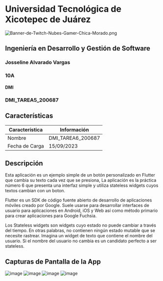 # Universidad Tecnológica de Xicotepec de Juárez

![Banner-de-Twitch-Nubes-Gamer-Chica-Morado.png](https://i.postimg.cc/15q3LFXF/Banner-de-Twitch-Nubes-Gamer-Chica-Morado.png)

## Ingeniería en Desarrollo y Gestión de Software
### Josseline Alvarado Vargas
### 10A
#### DMI
### DMI_TAREA5_200687

## Características
| Característica         | Información                                                              |
|------------------------|--------------------------------------------------------------------------|
| Nombre                 | DMI_TAREA6_200687                                     |
| Fecha de Carga         | 15/09/2023                                                                 |

## Descripción      
Esta aplicación es un ejemplo simple de un botón personalizado en Flutter que cambia su texto cada vez que se presiona, La aplicación es la práctica número 6 que presenta una interfaz simple y utiliza stateless widgets cuyos textos cambian con un boton.

Flutter es un SDK de código fuente abierto de desarrollo de aplicaciones móviles creado por Google. Suele usarse para desarrollar interfaces de usuario para aplicaciones en Android, iOS y Web así como método primario para crear aplicaciones para Google Fuchsia.

Los Stateless widgets son widgets cuyo estado no puede cambiar a través del tiempo. En otras palabras, no contienen ningún estado mutable que se necesite rastrear. Imagina un widget de texto que contiene el nombre del usuario. Si el nombre del usuario no cambia es un candidato perfecto a ser stateless.

## Capturas de Pantalla de la App

![image](https://github.com/JossAlvarado/DMI_Practica6_200687/assets/84793967/38112fc3-9d73-484d-9f5d-edc0194d2f1f)
![image](https://github.com/JossAlvarado/DMI_Practica6_200687/assets/84793967/8493b9ee-87ba-42d2-b1b6-eb28373ff63a)
![image](https://github.com/JossAlvarado/DMI_Practica6_200687/assets/84793967/287df791-7ef2-470d-8fda-c6083c7d6d81)
![image](https://github.com/JossAlvarado/DMI_Practica6_200687/assets/84793967/49567fe5-da3c-4d2b-81bb-8fe3b7fd999a)
